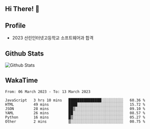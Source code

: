 ## Hi There! 👋

## Profile

-   2023 선린인터넷고등학교 소프트웨어과 합격

## Github Stats

![Github Stats](https://github-readme-stats.vercel.app/api/top-langs/?username=NY0510&theme=tokyonight&hide_border=true&layout=compact)

## WakaTime

<!--START_SECTION:waka-->

```text
From: 06 March 2023 - To: 13 March 2023

JavaScript   3 hrs 10 mins   ███████████████░░░░░░░░░░   60.36 %
HTML         49 mins         ████░░░░░░░░░░░░░░░░░░░░░   15.72 %
JSON         28 mins         ██▒░░░░░░░░░░░░░░░░░░░░░░   09.10 %
YAML         26 mins         ██░░░░░░░░░░░░░░░░░░░░░░░   08.57 %
Python       16 mins         █▒░░░░░░░░░░░░░░░░░░░░░░░   05.27 %
Other        2 mins          ▒░░░░░░░░░░░░░░░░░░░░░░░░   00.75 %
```

<!--END_SECTION:waka-->
